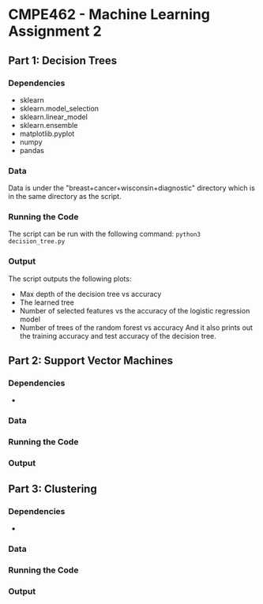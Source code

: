 # CMPE462 - Machine Learning Assignment 2
## Part 1: Decision Trees
### Dependencies
- sklearn
- sklearn.model_selection
- sklearn.linear_model
- sklearn.ensemble
- matplotlib.pyplot
- numpy
- pandas
### Data
Data is under the "breast+cancer+wisconsin+diagnostic" directory which is in the same directory as the script.
### Running the Code
The script can be run with the following command:
```python3 decision_tree.py```
### Output
The script outputs the following plots:
- Max depth of the decision tree vs accuracy
- The learned tree
- Number of selected features vs the accuracy of the logistic regression model
- Number of trees of the random forest vs accuracy
And it also prints out the training accuracy and test accuracy of the decision tree.


## Part 2: Support Vector Machines
### Dependencies
- 
### Data
### Running the Code

### Output


## Part 3: Clustering
### Dependencies
- 
### Data
### Running the Code
### Output
